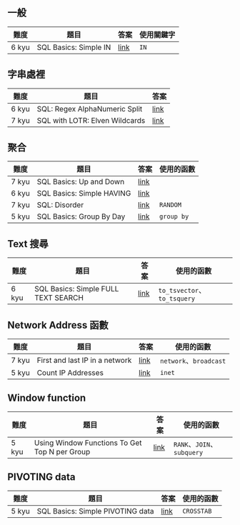 ## 一般
|難度|題目|答案|使用關鍵字|
|---|---|---|---|
|6 kyu|SQL Basics: Simple IN|[link](\6kyu\Simple-IN.md)|`IN`|


## 字串處裡
|難度|題目|答案|
|---|---|---|
|6 kyu|SQL: Regex AlphaNumeric Split|[link](\6kyu\RegexAlphaNumericSplit.md)|
|7 kyu|SQL with LOTR: Elven Wildcards|[link](\7kyu\Elven-Wildcards.md)|

## 聚合
|難度|題目|答案|使用的函數|
|---|---|---|---|
|7 kyu|SQL Basics: Up and Down|[link](\7kyu\Up-and-Down.md)||
|6 kyu|SQL Basics: Simple HAVING|[link](6kyu\Simple-HAVING.md)||
|7 kyu|SQL: Disorder|[link](\7kyu\Disorder.md)|`RANDOM`|
|5 kyu|SQL Basics: Group By Day|[link](\5kyu\Group-By-Day.md)|`group by`|

## Text 搜尋

|難度|題目|答案|使用的函數|
|---|---|---|---|
|6 kyu|SQL Basics: Simple FULL TEXT SEARCH|[link](\6kyu\Simple-FULL-TEXT-SEARCH.md)|`to_tsvector`、`to_tsquery`|

## Network Address 函數

|難度|題目|答案|使用的函數|
|---|---|---|---|
|7 kyu|First and last IP in a network|[link](\7kyu\First-and-last-IP-in-a-network.md)|`network`、`broadcast`|
|5 kyu|Count IP Addresses|[link](\5kyu\Count-IP-Addresses.md)|`inet`|

## Window function

|難度|題目|答案|使用的函數|
|---|---|---|---|
|5 kyu|Using Window Functions To Get Top N per Group|[link](\5kyu\Using-Window-Functions-To-Get-Top-N-per-Group.md)|`RANK`、`JOIN`、`subquery`|

## PIVOTING data
|難度|題目|答案|使用的函數|
|---|---|---|---|
|5 kyu|SQL Basics: Simple PIVOTING data|[link](\5kyu\Simple-PIVOTING-data.md)|`CROSSTAB`|



